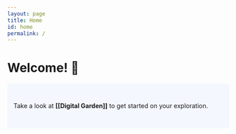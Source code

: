 ```yaml
---
layout: page
title: Home
id: home
permalink: /
---
```


# Welcome! 🌱

<p style="padding: 3em 1em; background: #f5f7ff; border-radius: 4px;">
  Take a look at <span style="font-weight: bold">[[Digital Garden]]</span> to get started on your exploration.
</p>



<style>
  .wrapper {
    max-width: 46em;
  }
</style>
